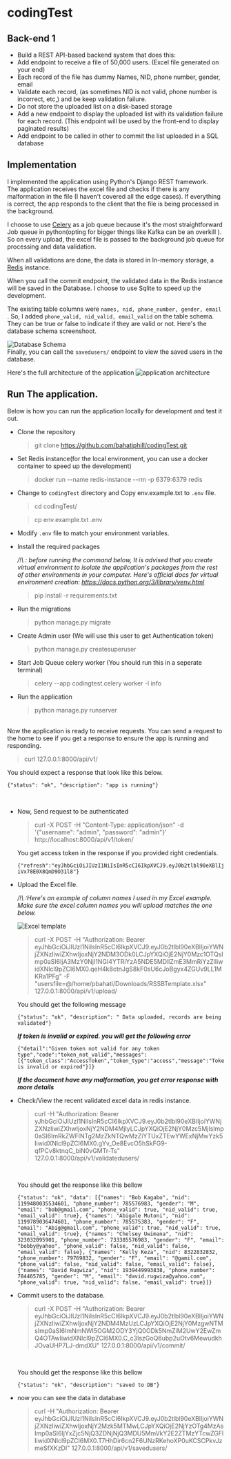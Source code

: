 # codingTest
## Back-end 1
- Build a REST API-based backend system that does this:
- Add endpoint to receive a file of 50,000 users. (Excel file generated on your
end)
- Each record of the file has dummy Names, NID, phone number, gender,
email
- Validate each record, (as sometimes NID is not valid, phone number is
incorrect, etc,) and be keep validation failure.
- Do not store the uploaded list on a disk-based storage
- Add a new endpoint to display the uploaded list with its validation failure
for each record. (This endpoint will be used by the front-end to display
paginated results)
- Add endpoint to be called in other to commit the list uploaded in a SQL
database

## Implementation
I implemented the application using Python's Django REST framework. 
<br>
The application receives the excel file and checks if there is any malformation in the file (I haven't covered all the edge cases). If everything is correct, the app responds to the client that the file is being processed in the background. <br>

I choose to use [Celery](https://docs.celeryq.dev/en/stable/getting-started/introduction.html) as a job queue because it's the most straightforward Job queue in python(opting for bigger things like Kafka can be an overkill ). So on every upload, the excel file is passed to the background job queue for processing and data validation.<br>

When all validations are done, the data is stored in In-memory storage, a [Redis](https://github.com/redis/redis-py) instance.<br>

When you call the commit endpoint, the validated data in the Redis instance will be saved in the Database. I choose to use Sqlite to speed up the development.<br>

The existing table columns were `names, nid, phone_number, gender, email` . So, I added `phone_valid, nid_valid, email_valid` on the table schema. They can be true or false to indicate if they are valid or not.
Here's the database schema screenshoot.

![Database Schema](docs/images/Screenshot%20from%202022-10-22%2011-52-32.png)
<br>
Finally, you can call the `savedusers/` endpoint to view the saved users in the database.<br>

Here's the full architecture of the application
![application architecture](docs/images/django_celery_architecture(1).png)
<br>

## Run The application.
Below is how you can run the application locally for development and test it out.

- Clone the repository
    > git clone https://github.com/bahatiphill/codingTest.git

- Set Redis instance(for the local environment, you can use a docker container to speed up the development)
    > docker run --name redis-instance --rm  -p 6379:6379 redis

- Change to `codingTest` directory and Copy env.example.txt to `.env` file.
    > cd codingTest/

    > cp env.example.txt .env

- Modify `.env` file to match your environment variables.

- Install the required packages<br>

    */!\ : before running the command below, It is advised that you create virtual environment to isolate the application's packages from the rest of other environments in your computer. Here's official docs for virtual environment creation: https://docs.python.org/3/library/venv.html*
    > pip install -r requirements.txt

- Run the migrations
    > python manage.py migrate

- Create Admin user (We will use this user to get Authentication token)
    > python manage.py createsuperuser

- Start Job Queue celery worker (You should run this in a seperate terminal)
    > celery --app codingtest.celery worker -l info

- Run the application
    > python manage.py runserver

<br>
Now the application is ready to receive requests. You can send a request to the home to see if you get a response to ensure the app is running and responding.

> curl 127.0.0.1:8000/api/v1/

You should expect a response that look like this below.

```
{"status": "ok", "description": "app is running"}
```

<br>

- Now, Send request to be authenticated
    > curl -X POST -H "Content-Type: application/json" -d '{"username": "admin", "password": "admin"}' http://localhost:8000/api/v1/token/

    You get access token in the response if you provided right credentials.
    ```
    {"refresh":"eyJhbGciOiJIUzI1NiIsInR5cCI6IkpXVCJ9.eyJ0b2tlbl90eXBlIjoicmVmcmVzaCIsImV4cCI6MTY2NjUyMzEzOSwiaWF0IjoxNjY2NDM2NzM5LCJqdGkiOiI1OGVlODNlMTg0Mjk0OGYwOGI2OWRjZWVjYzJjYmIzYiIsInVzZXJfaWQiOjF9.36N97G9MW7B1cgcuA7osFtYKyAOgoLTkh6fU2Ys8ajQ","access":"eyJhbGciOiJIUzI1NiIsInR5cCI6IkpXVCJ9.eyJ0b2tlbl90eXBlIjoiYWNjZXNzIiwiZXhwIjoxNjY2NDM3MDM5LCJpYXQiOjE2NjY0MzY3MzksImp0aSI6IjkzYjYwMTY5NGMxODRkYWVhYmQ1OWFiZjA1ZTdiOWJmIiwidXNlcl9pZCI6MX0.c7_vXvCXNBAsJAdeiLpBnMzQ-iVx78E0X8QmD9O31l8"}
    ```

- Upload the Excel file.

    */!\ :Here's an example of column names I used in my Excel example. Make sure the excel column names you will upload matches the one below.*

    ![Excel template](docs/images/Screenshot%20from%202022-10-22%2013-13-07.png)

    > curl -X POST -H "Authorization: Bearer eyJhbGciOiJIUzI1NiIsInR5cCI6IkpXVCJ9.eyJ0b2tlbl90eXBlIjoiYWNjZXNzIiwiZXhwIjoxNjY2NDM3ODk0LCJpYXQiOjE2NjY0Mzc1OTQsImp0aSI6IjA3MzY0NjI1NGI4YTRiYzA5NDE5MDllZmE3MmRiYzZlIiwidXNlcl9pZCI6MX0.qeH4k8ctnJgS8kF0sU6cJoBgyx4ZGUv9LL1MKRa1PFg"  -F "usersfile=@/home/pbahati/Downloads/RSSBTemplate.xlsx" 127.0.0.1:8000/api/v1/upload/

    You should get the following message
    ```
    {"status": "ok", "description": " Data uploaded, records are being validated"}
    ```
    
    ***If token is invalid or expired. you will get the following error***
    ```
    {"detail":"Given token not valid for any token type","code":"token_not_valid","messages":[{"token_class":"AccessToken","token_type":"access","message":"Token is invalid or expired"}]}
    ```

    ***If the document have any malformation, you get error response with more details***


- Check/View the recent validated excel data in redis instance.

    > curl -H "Authorization: Bearer yJhbGciOiJIUzI1NiIsInR5cCI6IkpXVCJ9.eyJ0b2tlbl90eXBlIjoiYWNjZXNzIiwiZXhwIjoxNjY2NDM4MjIyLCJpYXQiOjE2NjY0Mzc5MjIsImp0aSI6ImRkZWFlNTg2MzZkNTQwMzZiYTUxZTEwYWExNjMwYzk5IiwidXNlcl9pZCI6MX0.gYv_Oe8EvcO5hSkFG9-qfPCv8ktnqC_biN0vGMTr-Ts"   127.0.0.1:8000/api/v1/validatedusers/

    <br>

    You should get the response like this bellow
    ```
    {"status": "ok", "data": [{"names": "Bob Kagabo", "nid": 1199480035534601, "phone_number": 785576983, "gender": "M", "email": "bob@gmail.com", "phone_valid": true, "nid_valid": true, "email_valid": true}, {"names": "Abigale Mutoni", "nid": 1199789036474601, "phone_number": 785575383, "gender": "F", "email": "Abig@gmail.com", "phone_valid": true, "nid_valid": true, "email_valid": true}, {"names": "Chelsey Uwimana", "nid": 323032095901, "phone_number": 733385576983, "gender": "F", "email": "bobby@yahoo", "phone_valid": false, "nid_valid": false, "email_valid": false}, {"names": "Kelly Keza", "nid": 8322832832, "phone_number": 79769832, "gender": "F", "email": "@gamil.com", "phone_valid": false, "nid_valid": false, "email_valid": false}, {"names": "David Rugwiza", "nid": 1939449993838, "phone_number": 784465785, "gender": "M", "email": "david.rugwiza@yahoo.com", "phone_valid": true, "nid_valid": false, "email_valid": true}]}
    ```

- Commit users to the database.

    > curl -X POST -H "Authorization: Bearer eyJhbGciOiJIUzI1NiIsInR5cCI6IkpXVCJ9.eyJ0b2tlbl90eXBlIjoiYWNjZXNzIiwiZXhwIjoxNjY2NDM4MzUzLCJpYXQiOjE2NjY0MzgwNTMsImp0aSI6ImNmNWI5OGM2ODY3YjQ0ODk5NmZiM2UwY2EwZmQ4OTAwIiwidXNlcl9pZCI6MX0.C_c3IszGoQ6ubp2uOtv6MewudkhJOvaUHP7LJ-dmdXU"   127.0.0.1:8000/api/v1/commit/

    <br>

    You should get the response like this bellow
    ```
    {"status": "ok", "description": "saved to DB"}
    ```

- now you can see the data in database
    > curl -H "Authorization: Bearer eyJhbGciOiJIUzI1NiIsInR5cCI6IkpXVCJ9.eyJ0b2tlbl90eXBlIjoiYWNjZXNzIiwiZXhwIjoxNjY2Mzk5MTMwLCJpYXQiOjE2NjYzOTg4MzAsImp0aSI6IjYxZjc5NjQ3ZDNjNjQ3MDU5MmVkY2E2ZTMzYTcwZGFlIiwidXNlcl9pZCI6MX0.T7HhDir6cn2F6UNzRKehoXP0uKCSCPkvJzmeSfXKzDI"   127.0.0.1:8000/api/v1/savedusers/

